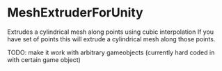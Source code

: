 # MeshExtruderForUnity
Extrudes a cylindrical mesh along points using cubic interpolation
If you have set of points this will extrude a cylindrical mesh along those points.

TODO: make it work with arbitrary gameobjects (currently hard coded in with certain game object)
